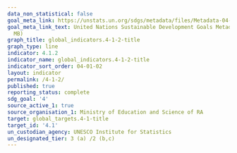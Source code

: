 ```yaml
---
data_non_statistical: false
goal_meta_link: https://unstats.un.org/sdgs/metadata/files/Metadata-04-01-02.pdf
goal_meta_link_text: United Nations Sustainable Development Goals Metadata (PDF 4.0
  MB)
graph_title: global_indicators.4-1-2-title
graph_type: line
indicator: 4.1.2
indicator_name: global_indicators.4-1-2-title
indicator_sort_order: 04-01-02
layout: indicator
permalink: /4-1-2/
published: true
reporting_status: complete
sdg_goal: '4'
source_active_1: true
source_organisation_1: Ministry of Education and Science of RA
target: global_targets.4-1-title
target_id: '4.1'
un_custodian_agency: UNESCO Institute for Statistics
un_designated_tier: 3 (a) /2 (b,c)
---
```

